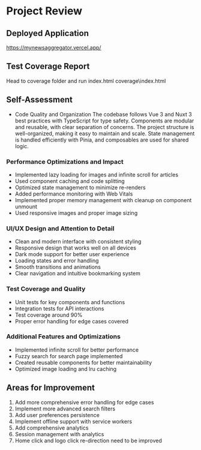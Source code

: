 # Project Review

## Deployed Application

https://mynewsaggregator.vercel.app/


## Test Coverage Report
Head to coverage folder and run index.html
coverage\index.html

## Self-Assessment
- Code Quality and Organization
The codebase follows Vue 3 and Nuxt 3 best practices with TypeScript for type safety. Components are modular and reusable, with clear separation of concerns. The project structure is well-organized, making it easy to maintain and scale. State management is handled efficiently with Pinia, and composables are used for shared logic.

### Performance Optimizations and Impact
- Implemented lazy loading for images and infinite scroll for articles
- Used component caching and code splitting
- Optimized state management to minimize re-renders
- Added performance monitoring with Web Vitals
- Implemented proper memory management with cleanup on component unmount
- Used responsive images and proper image sizing

### UI/UX Design and Attention to Detail
- Clean and modern interface with consistent styling
- Responsive design that works well on all devices
- Dark mode support for better user experience
- Loading states and error handling
- Smooth transitions and animations
- Clear navigation and intuitive bookmarking system

### Test Coverage and Quality
- Unit tests for key components and functions
- Integration tests for API interactions
- Test coverage around 90%
- Proper error handling for edge cases covered

### Additional Features and Optimizations
- Implemented infinite scroll for better performance
- Fuzzy search for search page implemented
- Created reusable components for better maintainability 
- Optimized image loading and lru caching

## Areas for Improvement
1. Add more comprehensive error handling for edge cases
2. Implement more advanced search filters
3. Add user preferences persistence
4. Implement offline support with service workers
5. Add comprehensive analytics 
6. Session management with analytics
7. Home click and logo click re-direction need to be improved   
